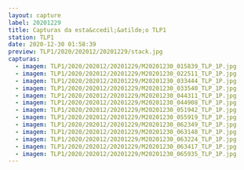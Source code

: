 ```yaml
---
layout: capture
label: 20201229
title: Capturas da esta&ccedil;&atilde;o TLP1
station: TLP1
date: 2020-12-30 01:58:39
preview: TLP1/2020/202012/20201229/stack.jpg
capturas:
  - imagem: TLP1/2020/202012/20201229/M20201230_015839_TLP_1P.jpg
  - imagem: TLP1/2020/202012/20201229/M20201230_022511_TLP_1P.jpg
  - imagem: TLP1/2020/202012/20201229/M20201230_033444_TLP_1P.jpg
  - imagem: TLP1/2020/202012/20201229/M20201230_033540_TLP_1P.jpg
  - imagem: TLP1/2020/202012/20201229/M20201230_044311_TLP_1P.jpg
  - imagem: TLP1/2020/202012/20201229/M20201230_044908_TLP_1P.jpg
  - imagem: TLP1/2020/202012/20201229/M20201230_051942_TLP_1P.jpg
  - imagem: TLP1/2020/202012/20201229/M20201230_055919_TLP_1P.jpg
  - imagem: TLP1/2020/202012/20201229/M20201230_062349_TLP_1P.jpg
  - imagem: TLP1/2020/202012/20201229/M20201230_063148_TLP_1P.jpg
  - imagem: TLP1/2020/202012/20201229/M20201230_063224_TLP_1P.jpg
  - imagem: TLP1/2020/202012/20201229/M20201230_063417_TLP_1P.jpg
  - imagem: TLP1/2020/202012/20201229/M20201230_065935_TLP_1P.jpg
---
```

